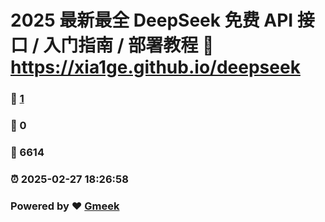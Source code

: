 # 2025 最新最全 DeepSeek 免费 API 接口 / 入门指南 / 部署教程 :link: https://xia1ge.github.io/deepseek 
### :page_facing_up: [1](https://xia1ge.github.io/deepseek/tag.html) 
### :speech_balloon: 0 
### :hibiscus: 6614 
### :alarm_clock: 2025-02-27 18:26:58 
### Powered by :heart: [Gmeek](https://github.com/Meekdai/Gmeek)

